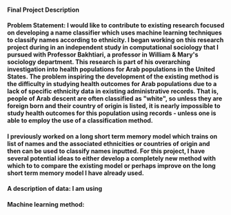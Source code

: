 #### Final Project Description

#### Problem Statement: I would like to contribute to existing research focused on developing a name classifier which uses machine learning techniques to classify names according to ethnicity. I began working on this research project during in an independent study in computational sociology that I pursued with Professor Bakhtiari, a professor in William & Mary's sociology department. This research is part of his overarching investigation into health populations for Arab populations in the United States. The problem inspiring the development of the existing method is the difficulty in studying health outcomes for Arab populations due to a lack of specific ethnicity data in existing administrative records. That is, people of Arab descent are often classified as "white", so unless they are foreign born and their country of origin is listed, it is nearly impossible to study health outcomes for this population using records - unless one is able to employ the use of a classification method. 

#### I previously worked on a long short term memory model which trains on list of names and the associated ethnicities or countries of origin and then can be used to classify names inputted. For this project, I have several potential ideas to either develop a completely new method with which to to compare the existing model or perhaps improve on the long short term memory model I have already used.

#### A description of data: I am using 

#### Machine learning method: 
